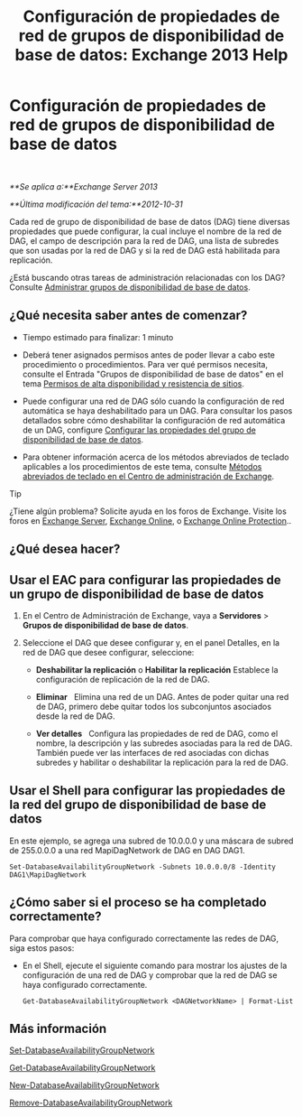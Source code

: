 ﻿---
title: 'Configuración de propiedades de red de grupos de disponibilidad de base de datos: Exchange 2013 Help'
TOCTitle: Configuración de propiedades de red de grupos de disponibilidad de base de datos
ms:assetid: 41197639-988f-476c-9788-51d5191a7dce
ms:mtpsurl: https://technet.microsoft.com/es-es/library/Dd297927(v=EXCHG.150)
ms:contentKeyID: 48268042
ms.date: 05/22/2018
mtps_version: v=EXCHG.150
ms.translationtype: MT
---

# Configuración de propiedades de red de grupos de disponibilidad de base de datos

 

_**Se aplica a:**Exchange Server 2013_

_**Última modificación del tema:**2012-10-31_

Cada red de grupo de disponibilidad de base de datos (DAG) tiene diversas propiedades que puede configurar, la cual incluye el nombre de la red de DAG, el campo de descripción para la red de DAG, una lista de subredes que son usadas por la red de DAG y si la red de DAG está habilitada para replicación.

¿Está buscando otras tareas de administración relacionadas con los DAG? Consulte [Administrar grupos de disponibilidad de base de datos](managing-database-availability-groups-exchange-2013-help.md).

## ¿Qué necesita saber antes de comenzar?

  - Tiempo estimado para finalizar: 1 minuto

  - Deberá tener asignados permisos antes de poder llevar a cabo este procedimiento o procedimientos. Para ver qué permisos necesita, consulte el Entrada "Grupos de disponibilidad de base de datos" en el tema [Permisos de alta disponibilidad y resistencia de sitios](high-availability-and-site-resilience-permissions-exchange-2013-help.md).

  - Puede configurar una red de DAG sólo cuando la configuración de red automática se haya deshabilitado para un DAG. Para consultar los pasos detallados sobre cómo deshabilitar la configuración de red automática de un DAG, configure [Configurar las propiedades del grupo de disponibilidad de base de datos](configure-database-availability-group-properties-exchange-2013-help.md).

  - Para obtener información acerca de los métodos abreviados de teclado aplicables a los procedimientos de este tema, consulte [Métodos abreviados de teclado en el Centro de administración de Exchange](keyboard-shortcuts-in-the-exchange-admin-center-exchange-online-protection-help.md).


> [!TIP]
> ¿Tiene algún problema? Solicite ayuda en los foros de Exchange. Visite los foros en <A href="https://go.microsoft.com/fwlink/p/?linkid=60612">Exchange Server</A>, <A href="https://go.microsoft.com/fwlink/p/?linkid=267542">Exchange Online</A>, o <A href="https://go.microsoft.com/fwlink/p/?linkid=285351">Exchange Online Protection</A>..



## ¿Qué desea hacer?

## Usar el EAC para configurar las propiedades de un grupo de disponibilidad de base de datos

1.  En el Centro de Administración de Exchange, vaya a **Servidores** \> **Grupos de disponibilidad de base de datos**.

2.  Seleccione el DAG que desee configurar y, en el panel Detalles, en la red de DAG que desee configurar, seleccione:
    
      - **Deshabilitar la replicación** o **Habilitar la replicación** Establece la configuración de replicación de la red de DAG.
    
      - **Eliminar**   Elimina una red de un DAG. Antes de poder quitar una red de DAG, primero debe quitar todos los subconjuntos asociados desde la red de DAG.
    
      - **Ver detalles**   Configura las propiedades de red de DAG, como el nombre, la descripción y las subredes asociadas para la red de DAG. También puede ver las interfaces de red asociadas con dichas subredes y habilitar o deshabilitar la replicación para la red de DAG.

## Usar el Shell para configurar las propiedades de la red del grupo de disponibilidad de base de datos

En este ejemplo, se agrega una subred de 10.0.0.0 y una máscara de subred de 255.0.0.0 a una red MapiDagNetwork de DAG en DAG DAG1.

    Set-DatabaseAvailabilityGroupNetwork -Subnets 10.0.0.0/8 -Identity DAG1\MapiDagNetwork

## ¿Cómo saber si el proceso se ha completado correctamente?

Para comprobar que haya configurado correctamente las redes de DAG, siga estos pasos:

  - En el Shell, ejecute el siguiente comando para mostrar los ajustes de la configuración de una red de DAG y comprobar que la red de DAG se haya configurado correctamente.
    
        Get-DatabaseAvailabilityGroupNetwork <DAGNetworkName> | Format-List

## Más información

[Set-DatabaseAvailabilityGroupNetwork](https://technet.microsoft.com/es-es/library/dd298008\(v=exchg.150\))

[Get-DatabaseAvailabilityGroupNetwork](https://technet.microsoft.com/es-es/library/dd297938\(v=exchg.150\))

[New-DatabaseAvailabilityGroupNetwork](https://technet.microsoft.com/es-es/library/dd335225\(v=exchg.150\))

[Remove-DatabaseAvailabilityGroupNetwork](https://technet.microsoft.com/es-es/library/dd298131\(v=exchg.150\))

